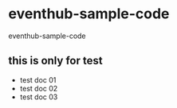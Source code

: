 # eventhub-sample-code
eventhub-sample-code



## this is only for test

- test doc 01
- test doc 02
- test doc 03